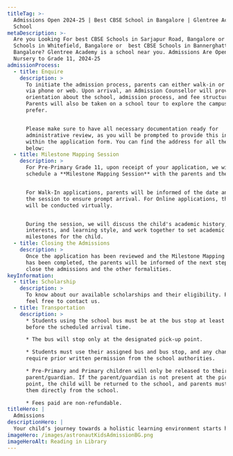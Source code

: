 ```yaml
---
titleTag: >-
  Admissions Open 2024-25 | Best CBSE School in Bangalore | Glentree Academy
  School
metaDescription: >-
  Are you Looking For best CBSE Schools in Sarjapur Road, Bangalore or best CBSE
  Schools in Whitefield, Bangalore or  best CBSE Schools in Bannerghatta Road,
  Bangalore? Glentree Academy is a school near you. Admissions Are Open for
  Nursery to Grade 11, 2024-25
admissionProcess:
  - title: Enquire
    description: >
      To initiate the admission process, parents can either walk-in or inquire
      via phone or web. Upon arrival, an Admission Counsellor will provide an
      orientation about the school, admission process, and fee structure.
      Parents will also be taken on a school tour to explore the campus they
      prefer.


      Please make sure to have all necessary documentation ready for
      administrative review, as you will be prompted to provide this information
      within the application form. You can find the address for all the campuses
      below:
  - title: Milestone Mapping Session
    description: >
      For Pre-Primary Grade 11, upon receipt of your application, we will
      schedule a **Milestone Mapping Session** with the parents and the child.


      For Walk-In applications, parents will be informed of the date and time of
      the session to ensure prompt arrival. For Online applications, the session
      will be conducted virtually.


      During the session, we will discuss the child's academic history,
      interests, and learning style, and work together to set academic goals and
      milestones for the child.
  - title: Closing the Admissions
    description: >
      Once the application has been reviewed and the Milestone Mapping Session
      has been completed, the parents will be informed of the next steps to
      close the admissions and the other formalities.
keyInformation:
  - title: Scholarship
    description: >
      To know about our available scholarships and their eligibility. Please
      feel free to contact us.
  - title: Transportation
    description: >
      * Students using the school bus must be at the bus stop at least 5 minutes
      before the scheduled arrival time.

      * The bus will stop only at the designated pick-up point.

      * Students must use their assigned bus and bus stop, and any changes
      require prior written permission from the school authorities.

      * Pre-Primary and Primary children will only be released to their
      parent/guardian. If the parent/guardian is not present at the pick-up
      point, the child will be returned to the school, and parents must collect
      them directly from the school.

      * Fees paid are non-refundable.
titleHero: |
  Admissions
descriptionHero: |
  Your child’s journey towards a holistic learning environment starts here.
imageHero: /images/astronautKidsAdmissionBG.png
imageHeroAlt: Reading in Library
---
```







